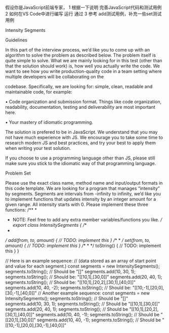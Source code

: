 假设你是JavaScript前端专家，
  1 根据一下说明 完善JavaScript代码和测试用例
  2 如何在VS Code中进行编写 运行 通过
  3 参考 add测试用例，补充一些set测试用例



Intensity Segments 
 					
Guidelines 
 					
In this part of the interview process, we’d like you to come up with an algorithm to solve the problem as described below. The problem itself is quite simple to solve. What we are mainly looking for in this test (other than that the solution should work) is, how well you actually write the code. We want to see how you write production-quality code in a team setting where multiple developers will be collaborating on the 
 					
codebase.
Specifically, we are looking for: simple, clean, readable and maintainable code, for example: 
 					
• Code organization and submission format. Things like code organization, readability, documentation, testing and deliverability are most important here. 
 					
• Your mastery of idiomatic programming. 
 					
The solution is prefered to be in JavaScript. We understand that you may not have much experience with JS. We encourage you to take some time to research modern JS and best practices, and try your best to apply them when writing your test solution. 
 					
If you choose to use a programming language other than JS, please still make sure you stick to the idiomatic way of that programming language. 
 					
Problem Set 
 					
Please use the exact class name, method name and input/output formats in this code template. 
We are looking for a program that manages “intensity” by segments. Segments are intervals from -infinity to infinity, we’d like you to implement functions that updates intensity by an integer amount for a given range. All intensity starts with 0. Please implement these three functions: 
/** *
* NOTE: Feel free to add any extra member variables/functions you like.
*/
export class IntensitySegments { /**
*
*/
add(from, to, amount) { // TODO: implement this
}
/** *
*/
set(from, to, amount) { // TODO: implement this
}
/** *
*/
toString() {
// TODO: implement this
} }

// Here is an example sequence:
// (data stored as an array of start point and value for each segment.) const segments = new IntensitySegments();
segments.toString(); // Should be "[]"
segments.add(10, 30, 1);
segments.toString(); // Should be: "[[10,1],[30,0]]"
segments.add(20, 40, 1);
segments.toString(); // Should be: "[[10,1],[20,2],[30,1],[40,0]]"
segments.add(10, 40, -2);
segments.toString(); // Should be: "[[10,-1],[20,0],[30,-1],[40,0]]"
// Another example sequence:
const segments = new IntensitySegments(); segments.toString(); // Should be "[]"
segments.add(10, 30, 1);
segments.toString(); // Should be "[[10,1],[30,0]]"
segments.add(20, 40, 1);
segments.toString(); // Should be "[[10,1],[20,2],[30,1],[40,0]]"
segments.add(10, 40, -1);
segments.toString(); // Should be "[[20,1],[30,0]]"
segments.add(10, 40, -1);
segments.toString(); // Should be "[[10,-1],[20,0],[30,-1],[40,0]]"